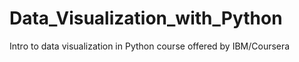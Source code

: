 # Data_Visualization_with_Python
Intro to data visualization in Python course offered by IBM/Coursera
